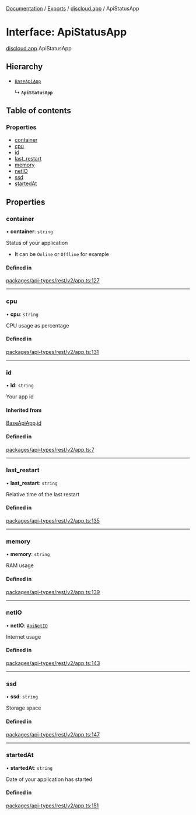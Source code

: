 [Documentation](../README.md) / [Exports](../modules.md) / [discloud.app](../modules/discloud_app.md) / ApiStatusApp

# Interface: ApiStatusApp

[discloud.app](../modules/discloud_app.md).ApiStatusApp

## Hierarchy

- [`BaseApiApp`](discloud_app.BaseApiApp.md)

  ↳ **`ApiStatusApp`**

## Table of contents

### Properties

- [container](discloud_app.ApiStatusApp.md#container)
- [cpu](discloud_app.ApiStatusApp.md#cpu)
- [id](discloud_app.ApiStatusApp.md#id)
- [last\_restart](discloud_app.ApiStatusApp.md#last_restart)
- [memory](discloud_app.ApiStatusApp.md#memory)
- [netIO](discloud_app.ApiStatusApp.md#netio)
- [ssd](discloud_app.ApiStatusApp.md#ssd)
- [startedAt](discloud_app.ApiStatusApp.md#startedat)

## Properties

### container

• **container**: `string`

Status of your application
- It can be `Online` or `Offline` for example

#### Defined in

[packages/api-types/rest/v2/app.ts:127](https://github.com/discloud/discloud.app/blob/ee3bbd2/packages/api-types/rest/v2/app.ts#L127)

___

### cpu

• **cpu**: `string`

CPU usage as percentage

#### Defined in

[packages/api-types/rest/v2/app.ts:131](https://github.com/discloud/discloud.app/blob/ee3bbd2/packages/api-types/rest/v2/app.ts#L131)

___

### id

• **id**: `string`

Your app id

#### Inherited from

[BaseApiApp](discloud_app.BaseApiApp.md).[id](discloud_app.BaseApiApp.md#id)

#### Defined in

[packages/api-types/rest/v2/app.ts:7](https://github.com/discloud/discloud.app/blob/ee3bbd2/packages/api-types/rest/v2/app.ts#L7)

___

### last\_restart

• **last\_restart**: `string`

Relative time of the last restart

#### Defined in

[packages/api-types/rest/v2/app.ts:135](https://github.com/discloud/discloud.app/blob/ee3bbd2/packages/api-types/rest/v2/app.ts#L135)

___

### memory

• **memory**: `string`

RAM usage

#### Defined in

[packages/api-types/rest/v2/app.ts:139](https://github.com/discloud/discloud.app/blob/ee3bbd2/packages/api-types/rest/v2/app.ts#L139)

___

### netIO

• **netIO**: [`ApiNetIO`](discloud_app.ApiNetIO.md)

Internet usage

#### Defined in

[packages/api-types/rest/v2/app.ts:143](https://github.com/discloud/discloud.app/blob/ee3bbd2/packages/api-types/rest/v2/app.ts#L143)

___

### ssd

• **ssd**: `string`

Storage space

#### Defined in

[packages/api-types/rest/v2/app.ts:147](https://github.com/discloud/discloud.app/blob/ee3bbd2/packages/api-types/rest/v2/app.ts#L147)

___

### startedAt

• **startedAt**: `string`

Date of your application has started

#### Defined in

[packages/api-types/rest/v2/app.ts:151](https://github.com/discloud/discloud.app/blob/ee3bbd2/packages/api-types/rest/v2/app.ts#L151)
